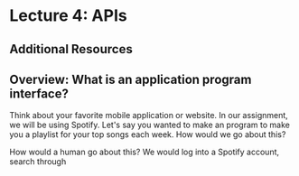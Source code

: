 # Lecture 4: APIs

## Additional Resources

## Overview: What is an application program interface?

Think about your favorite mobile application or website. In our assignment, we will be using Spotify. Let's say you wanted to make an program to make you a playlist for your top songs each week. How would we go about this?

How would a human go about this? We would log into a Spotify account, search through

